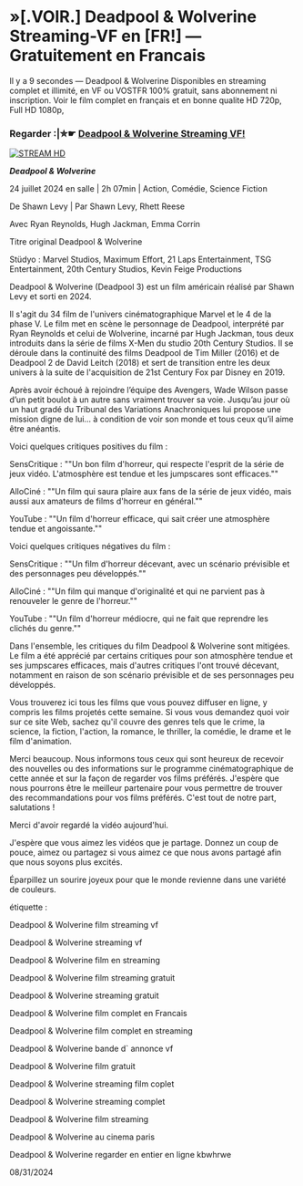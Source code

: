 # »[.VOIR.] Deadpool & Wolverine Streaming-VF en [FR!] — Gratuitement en Francais

Il y a 9 secondes — Deadpool & Wolverine Disponibles en streaming complet et illimité, en VF ou VOSTFR 100% gratuit, sans abonnement ni inscription. Voir le film complet en français et en bonne qualite HD 720p, Full HD 1080p,

### Regarder :|✮☛ [Deadpool & Wolverine Streaming VF!](https://dmovie.fun/fr/movie/533535/deadpool-wolverine?gthb)

[![STREAM HD](https://i.imgur.com/7W2PGBl.gif)](https://dmovie.fun/fr/movie/533535/deadpool-wolverine?gthb)

***Deadpool & Wolverine***

24 juillet 2024 en salle | 2h 07min | Action, Comédie, Science Fiction

De Shawn Levy | Par Shawn Levy, Rhett Reese

Avec Ryan Reynolds, Hugh Jackman, Emma Corrin

Titre original Deadpool & Wolverine

Stüdyo : Marvel Studios, Maximum Effort, 21 Laps Entertainment, TSG Entertainment, 20th Century Studios, Kevin Feige Productions

Deadpool & Wolverine (Deadpool 3) est un film américain réalisé par Shawn Levy et sorti en 2024.

Il s'agit du 34 film de l'univers cinématographique Marvel et le 4 de la phase V. Le film met en scène le personnage de Deadpool, interprété par Ryan Reynolds et celui de Wolverine, incarné par Hugh Jackman, tous deux introduits dans la série de films X-Men du studio 20th Century Studios. Il se déroule dans la continuité des films Deadpool de Tim Miller (2016) et de Deadpool 2 de David Leitch (2018) et sert de transition entre les deux univers à la suite de l'acquisition de 21st Century Fox par Disney en 2019.

Après avoir échoué à rejoindre l’équipe des Avengers, Wade Wilson passe d’un petit boulot à un autre sans vraiment trouver sa voie. Jusqu’au jour où un haut gradé du Tribunal des Variations Anachroniques lui propose une mission digne de lui… à condition de voir son monde et tous ceux qu’il aime être anéantis.

Voici quelques critiques positives du film :

SensCritique : ""Un bon film d'horreur, qui respecte l'esprit de la série de jeux vidéo. L'atmosphère est tendue et les jumpscares sont efficaces.""

AlloCiné : ""Un film qui saura plaire aux fans de la série de jeux vidéo, mais aussi aux amateurs de films d'horreur en général.""

YouTube : ""Un film d'horreur efficace, qui sait créer une atmosphère tendue et angoissante.""

Voici quelques critiques négatives du film :

SensCritique : ""Un film d'horreur décevant, avec un scénario prévisible et des personnages peu développés.""

AlloCiné : ""Un film qui manque d'originalité et qui ne parvient pas à renouveler le genre de l'horreur.""

YouTube : ""Un film d'horreur médiocre, qui ne fait que reprendre les clichés du genre.""

Dans l'ensemble, les critiques du film Deadpool & Wolverine sont mitigées. Le film a été apprécié par certains critiques pour son atmosphère tendue et ses jumpscares efficaces, mais d'autres critiques l'ont trouvé décevant, notamment en raison de son scénario prévisible et de ses personnages peu développés.

Vous trouverez ici tous les films que vous pouvez diffuser en ligne, y compris les films projetés cette semaine. Si vous vous demandez quoi voir sur ce site Web, sachez qu'il couvre des genres tels que le crime, la science, la fiction, l'action, la romance, le thriller, la comédie, le drame et le film d'animation.

Merci beaucoup. Nous informons tous ceux qui sont heureux de recevoir des nouvelles ou des informations sur le programme cinématographique de cette année et sur la façon de regarder vos films préférés. J'espère que nous pourrons être le meilleur partenaire pour vous permettre de trouver des recommandations pour vos films préférés. C'est tout de notre part, salutations !

Merci d'avoir regardé la vidéo aujourd'hui.

J'espère que vous aimez les vidéos que je partage. Donnez un coup de pouce, aimez ou partagez si vous aimez ce que nous avons partagé afin que nous soyons plus excités.

Éparpillez un sourire joyeux pour que le monde revienne dans une variété de couleurs.

étiquette :

Deadpool & Wolverine film streaming vf

Deadpool & Wolverine streaming vf

Deadpool & Wolverine film en streaming

Deadpool & Wolverine film streaming gratuit

Deadpool & Wolverine streaming gratuit

Deadpool & Wolverine film complet en Francais

Deadpool & Wolverine film complet en streaming

Deadpool & Wolverine bande d` annonce vf

Deadpool & Wolverine film gratuit

Deadpool & Wolverine streaming film coplet

Deadpool & Wolverine streaming complet

Deadpool & Wolverine film streaming

Deadpool & Wolverine au cinema paris

Deadpool & Wolverine regarder en entier en ligne kbwhrwe

08/31/2024

